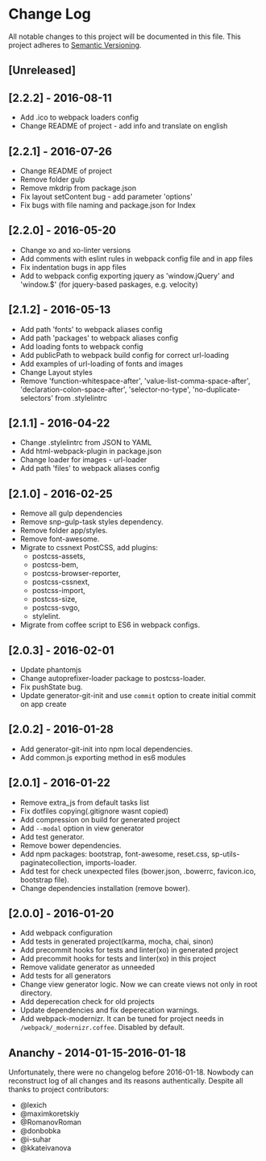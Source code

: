 # Change Log

All notable changes to this project will be documented in this file.
This project adheres to [Semantic Versioning](http://semver.org/).

## [Unreleased]

## [2.2.2] - 2016-08-11
- Add .ico to webpack loaders config
- Change README of project - add info and translate on english

## [2.2.1] - 2016-07-26
- Change README of project
- Remove folder gulp
- Remove mkdrip from package.json
- Fix layout setContent bug - add parameter 'options'
- Fix bugs with file naming and package.json for Index

## [2.2.0] - 2016-05-20
- Change xo and xo-linter versions
- Add comments with eslint rules in webpack config file and in app files
- Fix indentation bugs in app files
- Add to webpack config exporting jquery as 'window.jQuery' and 'window.$'
  (for jquery-based paskages, e.g. velocity)

## [2.1.2] - 2016-05-13
- Add path 'fonts' to webpack aliases config
- Add path 'packages' to webpack aliases config
- Add loading fonts to webpack config
- Add publicPath to webpack build config for correct url-loading
- Add examples of url-loading of fonts and images
- Change Layout styles
- Remove 'function-whitespace-after', 'value-list-comma-space-after',
  'declaration-colon-space-after', 'selector-no-type', 'no-duplicate-selectors'
  from .stylelintrc

## [2.1.1] - 2016-04-22
- Change .stylelintrc from JSON to YAML
- Add html-webpack-plugin in package.json
- Change loader for images - url-loader
- Add path 'files' to webpack aliases config

## [2.1.0] - 2016-02-25
- Remove all gulp dependencies
- Remove snp-gulp-task styles dependency.
- Remove folder app/styles.
- Remove font-awesome.
- Migrate to cssnext PostCSS, add plugins:
    - postcss-assets,
    - postcss-bem,
    - postcss-browser-reporter,
    - postcss-cssnext,
    - postcss-import,
    - postcss-size,
    - postcss-svgo,
    - stylelint.
- Migrate from coffee script to ES6 in webpack configs.

## [2.0.3] - 2016-02-01
- Update phantomjs
- Change autoprefixer-loader package to postcss-loader.
- Fix pushState bug.
- Update generator-git-init and use `commit` option to create initial commit on app create

## [2.0.2] - 2016-01-28
- Add generator-git-init into npm local dependencies.
- Add common.js exporting method in es6 modules

## [2.0.1] - 2016-01-22
- Remove extra_js from default tasks list
- Fix dotfiles copying(.gitignore wasnt copied)
- Add compression on build for generated project
- Add `--modal` option in view generator
- Add test generator.
- Remove bower dependencies.
- Add npm packages: bootstrap, font-awesome, reset.css, sp-utils-paginatecollection, imports-loader.
- Add test for check unexpected files (bower.json, .bowerrc, favicon.ico, bootstrap file).
- Change dependencies installation (remove bower).

## [2.0.0] - 2016-01-20
 - Add webpack configuration
 - Add tests in generated project(karma, mocha, chai, sinon)
 - Add precommit hooks for tests and linter(xo) in generated project
 - Add precommit hooks for tests and linter(xo) in this project
 - Remove validate generator as unneeded
 - Add tests for all generators
 - Change view generator logic. Now we can create views not only in root directory.
 - Add deperecation check for old projects
 - Update dependencies and fix deperecation warnings.
 - Add webpack-modernizr. It can be tuned for project needs in `/webpack/_modernizr.coffee`. Disabled by default.

## Ananchy - 2014-01-15-2016-01-18

Unfortunately, there were no changelog before 2016-01-18. Nowbody can reconstruct log of all changes and its reasons authentically. Despite all thanks to project contributors:
 - @lexich
 - @maximkoretskiy
 - @RomanovRoman
 - @donbobka
 - @i-suhar
 - @kkateivanova

